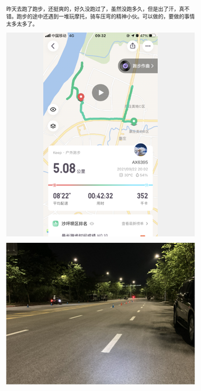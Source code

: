 昨天去跑了跑步，还挺爽的，好久没跑过了，虽然没跑多久，但是出了汗，真不错。跑步的途中还遇到一堆玩摩托，骑车压弯的精神小伙。可以做的，要做的事情太多太多了。

![1632360797311](images/1632360797311.png)

![1632360775753](images/1632360775753.png)